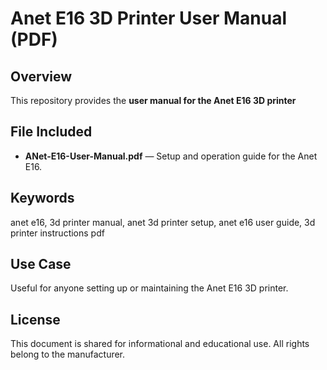 # Anet E16 3D Printer User Manual (PDF)

## Overview
This repository provides the **user manual for the Anet E16 3D printer** 

## File Included
- **ANet-E16-User-Manual.pdf** — Setup and operation guide for the Anet E16.

## Keywords
anet e16, 3d printer manual, anet 3d printer setup, anet e16 user guide, 3d printer instructions pdf

## Use Case
Useful for anyone setting up or maintaining the Anet E16 3D printer.

## License
This document is shared for informational and educational use. All rights belong to the manufacturer.

